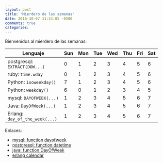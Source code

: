 ```yaml
---
layout: post
title: "Mierdero de las semanas"
date: 2016-10-07 11:53:05 -0500
comments: true
categories: 
---
```




Bienvenidos al mierdero de las semanas:

Lenguaje                       |Sun  | Mon | Tue | Wed | Thu | Fri | Sat
-------------------------------|-----|-----|-----|-----|-----|-----|-----
postgresql: `EXTRACT(DOW...)`  |  0  |  1  |  2  |  3  |  4  |  5  |  6
ruby: `time.wday`              |  0  |  1  |  2  |  3  |  4  |  5  |  6
Python: `isoweekday()`         |  7  |  1  |  2  |  3  |  4  |  5  |  6
Python: `weekday()`            |  6  |  0  |  1  |  2  |  3  |  4  |  5
mysql: `DAYOFWEEK(...)`        |  1  |  2  |  3  |  4  |  5  |  6  |  7
Java: `DayOfWeek(...)`         |  1  |  2  |  3  |  4  |  5  |  6  |  7
Erlang: `day_of_the_week(...)` |  1  |  2  |  3  |  4  |  5  |  6  |  7

Enlaces:

* [mysql: function dayofweek](https://dev.mysql.com/doc/refman/5.5/en/date-and-time-functions.html#function_dayofweek)
* [postgresql: function datetime](https://www.postgresql.org/docs/current/static/functions-datetime.html)
* [java: function DayOfWeek](https://docs.oracle.com/javase/8/docs/api/java/time/DayOfWeek.html)
* [erlang calendar](http://erlang.org/doc/man/calendar.html)